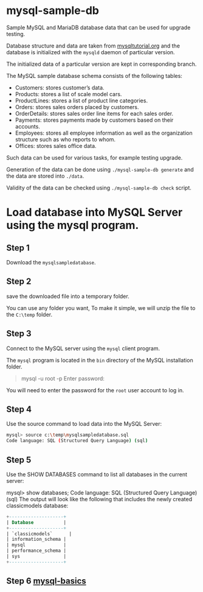 # mysql-sample-db

Sample MySQL and MariaDB database data that can be used for upgrade testing.

Database structure and data are taken from [mysqltutorial.org](http://www.mysqltutorial.org/mysql-sample-database.aspx) and the database is initialized with the `mysqld` daemon of particular version.

The initialized data of a particular version are kept in corresponding branch.

The MySQL sample database schema consists of the following tables:

- Customers: stores customer’s data.
- Products: stores a list of scale model cars.
- ProductLines: stores a list of product line categories.
- Orders: stores sales orders placed by customers.
- OrderDetails: stores sales order line items for each sales order.
- Payments: stores payments made by customers based on their accounts.
- Employees: stores all employee information as well as the organization structure such as who reports to whom.
- Offices: stores sales office data.


Such data can be used for various tasks, for example testing upgrade.

Generation of the data can be done using `./mysql-sample-db generate` and the data are stored into `./data`.

Validity of the data can be checked using `./mysql-sample-db check` script.


# Load database into MySQL Server using the mysql program.

## Step 1
Download the `mysqlsampledatabase`.

## Step 2
save the downloaded file into a temporary folder.

You can use any folder you want, To make it simple, we will unzip the file to the `C:\temp`  folder.

## Step 3
Connect to the MySQL server using the `mysql` client program.

The `mysql` program is located in the `bin` directory of the MySQL installation folder.

> mysql -u root -p
Enter password: 

You will need to enter the password for the `root` user account to log in.

## Step 4
Use the source command to load data into the MySQL Server:

```bash
mysql> source c:\temp\mysqlsampledatabase.sql
Code language: SQL (Structured Query Language) (sql)
```


## Step 5
Use the SHOW DATABASES command to list all databases in the current server:

mysql> show databases;
Code language: SQL (Structured Query Language) (sql)
The output will look like the following that includes the newly created classicmodels database:

```sql
+--------------------+
| Database           |
+--------------------+
| `classicmodels`      |
| information_schema |
| mysql              |
| performance_schema |
| sys                |
+--------------------+
```

## Step 6 [mysql-basics](https://www.mysqltutorial.org/mysql-basics/)
